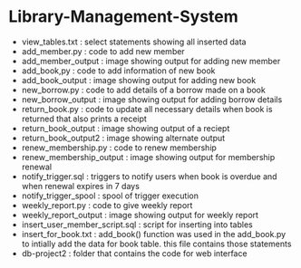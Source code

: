 # Library-Management-System

- view_tables.txt : select statements showing all inserted data
- add_member.py : code to add new member
- add_member_output : image showing output for adding new member
- add_book,py : code to add information of new book
- add_book_output : image showing output for adding new book
- new_borrow.py : code to add details of a borrow made on a book
- new_borrow_output : image showing output for adding borrow details
- return_book.py : code to update all necessary details when book is returned that also prints a receipt
- return_book_output : image showing output of a reciept
- return_book_output2 : image showing alternate output
- renew_membership.py : code to renew membership
- renew_membership_output : image showing output for membership renewal
- notify_trigger.sql : triggers to notify users when book is overdue and when renewal expires in 7 days
- notify_trigger_spool : spool of trigger execution
- weekly_report.py : code to give weekly report
- weekly_report_output : image showing output for weekly report
- insert_user_member_script.sql : script for inserting into tables
- insert_for_book.txt : add_book() function was used in the add_book.py to intially add the data for book table. this file contains those statements
- db-project2 : folder that contains the code for web interface


